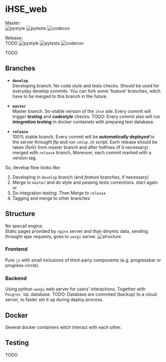 # iHSE_web

Master:  
![pystyle](https://github.com/k4black/iHSE_web/workflows/pystyle/badge.svg)
![pytests](https://github.com/k4black/iHSE_web/workflows/pytests/badge.svg)
![codecov](https://codecov.io/gh/k4black/iHSE_web/branch/master/graph/badge.svg)

Release:  
TODO
![pystyle](https://github.com/k4black/iHSE_web/workflows/pystyle/badge.svg)
![pytests](https://github.com/k4black/iHSE_web/workflows/pytests/badge.svg)
![codecov](https://codecov.io/gh/k4black/iHSE_web/branch/release/graph/badge.svg)





TODO


## Branches 

* **`develop`**  
Developing branch. No code style and tests checks. Should be used for everyday develop commits. You can fork some 'feature' branches, witch have to be merged to this branch in the future. 

* **`master`**  
Master branch. So-stable version of the `ihse` site. Every commit will trigger _**testing**_ and _**codestyle**_ checks. 
TODO: Every commit also will run _**integration testing**_ in docker containets with prepareg test database. 

* **`release`**  
100% stable branch. Every commit will be _**automatically deployed**_ to the server throught _ftp_ and run `setup.sh` script.
Each release should be taken (fork) from master branch and after hotfixes (if it necessary) merged with `release` branch, Moreover, each commit marked with a version tag.

So, develop flow looks like:
1. Developing in `develop` branch (and _feature_ branches, if necessary)
2. Merge to `master` and do style and passing tests corrections. 
start again or 
3. Do integration testing. Then Merge to `release` 
4. Tagging and merge to other branches 




## Structure 
No specail engine.  
Static pages provided by `nginx` server and than dinymic data, sending throught ajax requests, goes to `uwsgi` server.
![structure](https://retifrav.github.io/blog/2019/11/03/nginx-uwsgi-python-scripts/images/nginx-uwsgi.png)


### Frontend 
Pure `js` with small inclusions of third-party components (e.g. progressbar or progress-circle). 

### Backend
Using python `uwsgi` web server for users' interactions. 
Together with `Posgres SQL` database.
TODO: Database are commited (backup) to a cloud server, to faster set it up during deploy process. 


## Docker
Several docker containers witch interact with each other.


## Testing 
TODO

